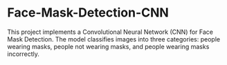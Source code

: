 # Face-Mask-Detection-CNN
This project implements a Convolutional Neural Network (CNN) for Face Mask Detection. The model classifies images into three categories: people wearing masks, people not wearing masks, and people wearing masks incorrectly.
